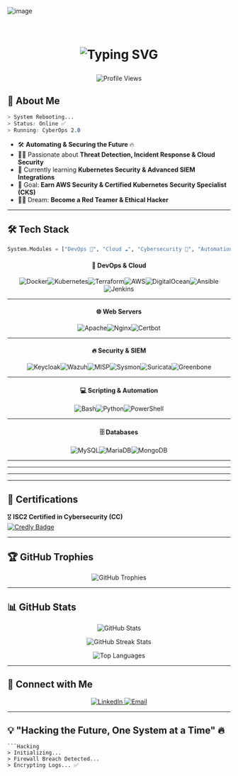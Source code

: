 ![image](https://github.com/user-attachments/assets/424712c8-2d73-4ce3-a06e-ad9a6fa75957)<h1 align="center">  
  <img src="https://readme-typing-svg.herokuapp.com?font=Orbitron&size=28&duration=3500&color=0FF0FC&center=true&vCenter=true&multiline=true&width=600&height=80&lines=%F0%9F%9A%80+Hello%2C+I+am+Vannaboth+%F0%9F%91%8B;DevOps+%26+Cybersecurity+Engineer+%F0%9F%94%90;Automating+%26+Securing+the+Future+%E2%9A%A1" alt="Typing SVG">
</h1>

<p align="center">
  <img src="https://komarev.com/ghpvc/?username=Mr-STARK22&label=Profile%20Views&color=blue&style=flat-square" alt="Profile Views">
</p>

## 🌌 **About Me**  

```css
> System Rebooting...   
> Status: Online ✅   
> Running: CyberOps 2.0   
```

- 🛠️ **Automating & Securing the Future** 🔥  
- 🕵️‍♂️ Passionate about **Threat Detection, Incident Response & Cloud Security**  
- 🚀 Currently learning **Kubernetes Security & Advanced SIEM Integrations**  
- 🎯 Goal: **Earn AWS Security & Certified Kubernetes Security Specialist (CKS)**  
- 🏴‍☠️ Dream: **Become a Red Teamer & Ethical Hacker**  

---

## 🛠 **Tech Stack**  
```python
System.Modules = ["DevOps 🚀", "Cloud ☁️", "Cybersecurity 🔐", "Automation 🤖"]
```
<div align="center">

#### 🚀 **DevOps & Cloud**  
<div style="display: flex; flex-wrap: wrap; justify-content: center;">
  <img src="https://img.shields.io/badge/Docker-0FF0FC?style=for-the-badge&logo=docker&logoColor=black" alt="Docker"/>  
  <img src="https://img.shields.io/badge/Kubernetes-00FFD1?style=for-the-badge&logo=kubernetes&logoColor=black" alt="Kubernetes"/>  
  <img src="https://img.shields.io/badge/Terraform-7F00FF?style=for-the-badge&logo=terraform&logoColor=white" alt="Terraform"/>  
  <img src="https://img.shields.io/badge/AWS-FFAA00?style=for-the-badge&logo=amazonaws&logoColor=black" alt="AWS"/>  
  <img src="https://img.shields.io/badge/DigitalOcean-0080FF?style=for-the-badge&logo=digitalocean&logoColor=white" alt="DigitalOcean"/>  
  <img src="https://img.shields.io/badge/Ansible-000000?style=for-the-badge&logo=ansible&logoColor=white" alt="Ansible"/>  
  <img src="https://img.shields.io/badge/Jenkins-D24939?style=for-the-badge&logo=jenkins&logoColor=white" alt="Jenkins"/>
</div>

---

#### 🌐 **Web Servers**  
<div style="display: flex; flex-wrap: wrap; justify-content: center;">
  <img src="https://img.shields.io/badge/Apache-FF0000?style=for-the-badge&logo=apache&logoColor=white" alt="Apache"/>  
  <img src="https://img.shields.io/badge/Nginx-009639?style=for-the-badge&logo=nginx&logoColor=white" alt="Nginx"/>  
  <img src="https://img.shields.io/badge/Certbot-000000?style=for-the-badge&logo=certbot&logoColor=white" alt="Certbot"/>
</div>

---

#### 🔥 **Security & SIEM**  
<div style="display: flex; flex-wrap: wrap; justify-content: center;">
  <img src="https://img.shields.io/badge/Keycloak-DA5B4E?style=for-the-badge&logo=keycloak&logoColor=white" alt="Keycloak"/>  
  <img src="https://img.shields.io/badge/Wazuh-0FF0FC?style=for-the-badge&logo=wazuh&logoColor=black" alt="Wazuh"/>  
  <img src="https://img.shields.io/badge/MISP-FF007F?style=for-the-badge&logo=misp&logoColor=white" alt="MISP"/>  
  <img src="https://img.shields.io/badge/Sysmon-7D00FF?style=for-the-badge&logo=windows&logoColor=black" alt="Sysmon"/>  
  <img src="https://img.shields.io/badge/Suricata-FF6F00?style=for-the-badge&logo=suricata&logoColor=white" alt="Suricata"/>  
  <img src="https://img.shields.io/badge/Greenbone-00B140?style=for-the-badge&logo=greenbone&logoColor=white" alt="Greenbone"/>
</div>

---

#### 💻 **Scripting & Automation**  
<div style="display: flex; flex-wrap: wrap; justify-content: center;">
  <img src="https://img.shields.io/badge/Bash-4EAA25?style=for-the-badge&logo=gnubash&logoColor=black" alt="Bash"/>  
  <img src="https://img.shields.io/badge/Python-FFD700?style=for-the-badge&logo=python&logoColor=black" alt="Python"/>  
  <img src="https://img.shields.io/badge/PowerShell-5391FE?style=for-the-badge&logo=powershell&logoColor=white" alt="PowerShell"/>
</div>

---

#### 🗄 **Databases**  
<div style="display: flex; flex-wrap: wrap; justify-content: center;">
  <img src="https://img.shields.io/badge/MySQL-4479A1?style=for-the-badge&logo=mysql&logoColor=white" alt="MySQL"/>  
  <img src="https://img.shields.io/badge/MariaDB-003545?style=for-the-badge&logo=mariadb&logoColor=white" alt="MariaDB"/>  
  <img src="https://img.shields.io/badge/MongoDB-47A248?style=for-the-badge&logo=mongodb&logoColor=white" alt="MongoDB"/>
</div>

---

---

---

</div>

---

## 🏅 **Certifications**  

🎖️ **ISC2 Certified in Cybersecurity (CC)**  
[![Credly Badge](https://images.credly.com/size/340x340/images/5c1db1d3-4b48-4b53-9b61-8ce3c1d08598/image.png)](https://www.credly.com/badges/4475edec-9c6c-4f2c-a8fd-26001739fdec/public_url)
  
---

## 🏆 **GitHub Trophies**  

<p align="center">
  <img src="https://github-profile-trophy.vercel.app/?username=Mr-STARK22&theme=matrix&no-frame=true&margin-w=15&margin-h=15" alt="GitHub Trophies">
</p>

---

## 📊 **GitHub Stats**  

<p align="center">
  <img src="https://github-readme-stats.vercel.app/api?username=Mr-STARK22&show_icons=true&theme=radical&count_private=true" alt="GitHub Stats">
</p>

<p align="center">
  <img src="https://github-readme-streak-stats.herokuapp.com/?user=Mr-STARK22&theme=tokyonight" alt="GitHub Streak Stats">
</p>

<p align="center">
  <img src="https://github-readme-stats.vercel.app/api/top-langs/?username=Mr-STARK22&layout=compact&theme=tokyonight" alt="Top Languages">
</p>

---

## 📡 **Connect with Me**  

<p align="center">
  <a href="https://www.linkedin.com/in/meng-vannaboth-65150228b/" target="_blank">
    <img src="https://img.shields.io/badge/LinkedIn-0077B5?style=for-the-badge&logo=linkedin&logoColor=black" alt="LinkedIn">
  </a>
  <a href="mailto:vannaboth90@gmail.com">
    <img src="https://img.shields.io/badge/Email-D14836?style=for-the-badge&logo=gmail&logoColor=black" alt="Email">
  </a>
</p>

---

## 💡 **"Hacking the Future, One System at a Time"** 🔥  

```
```Hacking
> Initializing...   
> Firewall Breach Detected...   
> Encrypting Logs... ✅   
```
